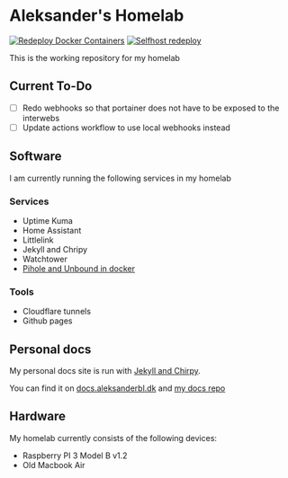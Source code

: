 # Aleksander's Homelab
[![Redeploy Docker Containers](https://github.com/aleksanderbl29/homelab/actions/workflows/webhook-call.yml/badge.svg)](https://github.com/aleksanderbl29/homelab/actions/workflows/webhook-call.yml) [![Selfhost redeploy](https://github.com/aleksanderbl29/homelab/actions/workflows/selfhost-deploy.yml/badge.svg)](https://github.com/aleksanderbl29/homelab/actions/workflows/selfhost-deploy.yml)


This is the working repository for my homelab

## Current To-Do
- [ ]  Redo webhooks so that portainer does not have to be exposed to the interwebs
- [ ] Update actions workflow to use local webhooks instead

## Software
I am currently running the following services in my homelab
### Services
* Uptime Kuma
* Home Assistant
* Littlelink
* Jekyll and Chripy
* Watchtower
* [Pihole and Unbound in docker](https://github.com/aleksanderbl29/docker-pihole-unbound)
### Tools
* Cloudflare tunnels
* Github pages

## Personal docs
My personal docs site is run with [Jekyll and Chirpy](https://github.com/cotes2020/jekyll-theme-chirpy/).

You can find it on [docs.aleksanderbl.dk](https://docs.aleksanderbl.dk) and [my docs repo](https://github.com/aleksanderbl29/aleksanderbl29.github.io)

## Hardware
My homelab currently consists of the following devices:
* Raspberry PI 3 Model B v1.2
* Old Macbook Air
